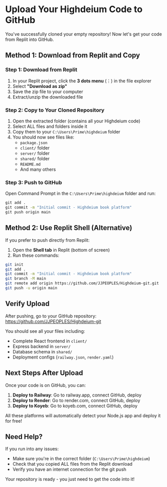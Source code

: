 # Upload Your Highdeium Code to GitHub

You've successfully cloned your empty repository! Now let's get your code from Replit into GitHub.

## Method 1: Download from Replit and Copy

### Step 1: Download from Replit
1. In your Replit project, click the **3 dots menu** (⋮) in the file explorer
2. Select **"Download as zip"**
3. Save the zip file to your computer
4. Extract/unzip the downloaded file

### Step 2: Copy to Your Cloned Repository
1. Open the extracted folder (contains all your Highdeium code)
2. Select ALL files and folders inside it
3. Copy them to your `C:\Users\Prime\highdeium` folder
4. You should now see files like:
   - `package.json`
   - `client/` folder
   - `server/` folder
   - `shared/` folder
   - `README.md`
   - And many others

### Step 3: Push to GitHub
Open Command Prompt in the `C:\Users\Prime\highdeium` folder and run:

```cmd
git add .
git commit -m "Initial commit - Highdeium book platform"
git push origin main
```

## Method 2: Use Replit Shell (Alternative)

If you prefer to push directly from Replit:

1. Open the **Shell tab** in Replit (bottom of screen)
2. Run these commands:

```bash
git init
git add .
git commit -m "Initial commit - Highdeium book platform"
git branch -M main
git remote add origin https://github.com/JJPEOPLES/Highdeium-git.git
git push -u origin main
```

## Verify Upload

After pushing, go to your GitHub repository:
https://github.com/JJPEOPLES/Highdeium-git

You should see all your files including:
- Complete React frontend in `client/`
- Express backend in `server/`
- Database schema in `shared/`
- Deployment configs (`railway.json`, `render.yaml`)

## Next Steps After Upload

Once your code is on GitHub, you can:

1. **Deploy to Railway**: Go to railway.app, connect GitHub, deploy
2. **Deploy to Render**: Go to render.com, connect GitHub, deploy
3. **Deploy to Koyeb**: Go to koyeb.com, connect GitHub, deploy

All these platforms will automatically detect your Node.js app and deploy it for free!

## Need Help?

If you run into any issues:
- Make sure you're in the correct folder (`C:\Users\Prime\highdeium`)
- Check that you copied ALL files from the Replit download
- Verify you have an internet connection for the git push

Your repository is ready - you just need to get the code into it!